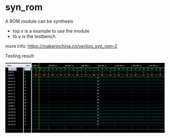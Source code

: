 # syn_rom
A ROM module can be synthesis

- top.v is a example to use the module
- tb.v is the testbench.

more info: https://makerinchina.cn/verilog_syn_rom-2

Testing result:

![](https://raw.githubusercontent.com/makerinchina-iot/picgo_cdn/bbspic/%E5%8F%AF%E7%BB%BC%E5%90%88ROM%E7%9A%84%E5%AE%9E%E7%8E%B0%E4%BB%BF%E7%9C%9F%E6%B3%A2%E5%BD%A2.png)
